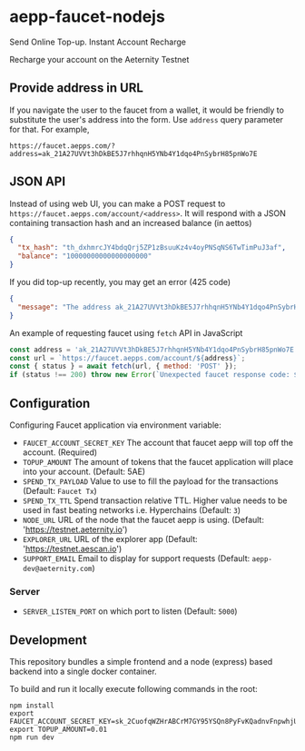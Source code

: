 # aepp-faucet-nodejs

Send Online Top-up. Instant Account Recharge

Recharge your account on the Aeternity Testnet

## Provide address in URL

If you navigate the user to the faucet from a wallet, it would be friendly to substitute the user's address into the form. Use `address` query parameter for that. For example,

```
https://faucet.aepps.com/?address=ak_21A27UVVt3hDkBE5J7rhhqnH5YNb4Y1dqo4PnSybrH85pnWo7E
```

## JSON API

Instead of using web UI, you can make a POST request to `https://faucet.aepps.com/account/<address>`. It will respond with a JSON containing transaction hash and an increased balance (in aettos)

```json
{
  "tx_hash": "th_dxhmrcJY4bdqQrj5ZP1zBsuuKz4v4oyPNSqNS6TwTimPuJ3af",
  "balance": "10000000000000000000"
}
```

If you did top-up recently, you may get an error (425 code)

```json
{
  "message": "The address ak_21A27UVVt3hDkBE5J7rhhqnH5YNb4Y1dqo4PnSybrH85pnWo7E is graylisted for another 2h 59m 24s"
}
```

An example of requesting faucet using `fetch` API in JavaScript

```js
const address = 'ak_21A27UVVt3hDkBE5J7rhhqnH5YNb4Y1dqo4PnSybrH85pnWo7E';
const url = `https://faucet.aepps.com/account/${address}`;
const { status } = await fetch(url, { method: 'POST' });
if (status !== 200) throw new Error(`Unexpected faucet response code: ${status}`);
```

## Configuration

Configuring Faucet application via environment variable:

- `FAUCET_ACCOUNT_SECRET_KEY` The account that faucet aepp will top off the account. (Required)
- `TOPUP_AMOUNT` The amount of tokens that the faucet application will place into your account. (Default: 5AE)
- `SPEND_TX_PAYLOAD` Value to use to fill the payload for the transactions (Default: `Faucet Tx`)
- `SPEND_TX_TTL` Spend transaction relative TTL. Higher value needs to be used in fast beating networks i.e. Hyperchains (Default: `3`)
- `NODE_URL` URL of the node that the faucet aepp is using. (Default: 'https://testnet.aeternity.io')
- `EXPLORER_URL` URL of the explorer app (Default: 'https://testnet.aescan.io')
- `SUPPORT_EMAIL` Email to display for support requests (Default: `aepp-dev@aeternity.com`)

### Server

- `SERVER_LISTEN_PORT` on which port to listen (Default: `5000`)

## Development

This repository bundles a simple frontend and a node (express) based backend into a single docker container.

To build and run it locally execute following commands in the root:

```
npm install
export FAUCET_ACCOUNT_SECRET_KEY=sk_2CuofqWZHrABCrM7GY95YSQn8PyFvKQadnvFnpwhjUnDCFAWmf
export TOPUP_AMOUNT=0.01
npm run dev
```
